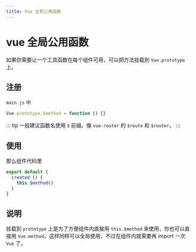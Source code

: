 ```yaml
---
title: Vue 全局公用函数
---
```


# vue 全局公用函数

如果你需要让一个工具函数在每个组件可用，可以把方法挂载到 `Vue.prototype`上。

## 注册

`main.js` 中

``` js
Vue.prototype.$method = function () {}
```

::: tip
一般建议函数名使用 `$` 前缀。像 `vue-router` 的 `$route` 和 `$router`。
:::

## 使用

那么组件代码里

``` js
export default {
  created () {
    this.$method()
  }
}
```

## 说明

挂载到 `prototype` 上是为了方便组件内直接用 `this.$method` 来使用，你也可以直接用 `Vue.method`，这样同样可以全局使用，不过在组件内就需要再 import 一次 `Vue` 了。
